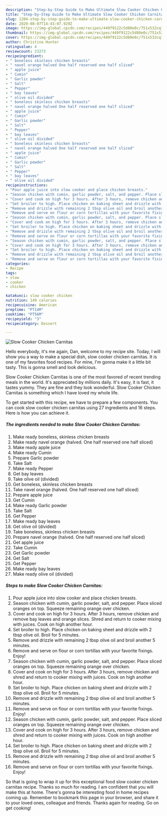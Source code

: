 ```yaml
---
description: "Step-by-Step Guide to Make Ultimate Slow Cooker Chicken Carnitas"
title: "Step-by-Step Guide to Make Ultimate Slow Cooker Chicken Carnitas"
slug: 1204-step-by-step-guide-to-make-ultimate-slow-cooker-chicken-carnitas
date: 2020-08-07T14:43:07.929Z
image: https://img-global.cpcdn.com/recipes/449f9122c5d80e0c/751x532cq70/slow-cooker-chicken-carnitas-recipe-main-photo.jpg
thumbnail: https://img-global.cpcdn.com/recipes/449f9122c5d80e0c/751x532cq70/slow-cooker-chicken-carnitas-recipe-main-photo.jpg
cover: https://img-global.cpcdn.com/recipes/449f9122c5d80e0c/751x532cq70/slow-cooker-chicken-carnitas-recipe-main-photo.jpg
author: Christina Hunter
ratingvalue: 4
reviewcount: 23273
recipeingredient:
- " boneless skinless chicken breasts"
- " navel orange halved One half reserved one half sliced"
- " apple juice"
- " Cumin"
- " Garlic powder"
- " Salt"
- " Pepper"
- " bay leaves"
- " olive oil divided"
- " boneless skinless chicken breasts"
- " navel orange halved One half reserved one half sliced"
- " apple juice"
- " Cumin"
- " Garlic powder"
- " Salt"
- " Pepper"
- " bay leaves"
- " olive oil divided"
- " boneless skinless chicken breasts"
- " navel orange halved One half reserved one half sliced"
- " apple juice"
- " Cumin"
- " Garlic powder"
- " Salt"
- " Pepper"
- " bay leaves"
- " olive oil divided"
recipeinstructions:
- "Pour apple juice into slow cooker and place chicken breasts."
- "Season chicken with cumin, garlic powder, salt, and pepper. Place sliced oranges on top. Squeeze remaining orange over chicken."
- "Cover and cook on high for 3 hours. After 3 hours, remove chicken and remove bay leaves and orange slices. Shred and return to cooker mixing with juices. Cook on high another hour."
- "Set broiler to high. Place chicken on baking sheet and drizzle with 2 tbsp olive oil. Broil for 5 minutes."
- "Remove and drizzle with remaining 2 tbsp olive oil and broil another 5 minutes."
- "Remove and serve on flour or corn tortillas with your favorite fixings. Enjoy!"
- "Season chicken with cumin, garlic powder, salt, and pepper. Place sliced oranges on top. Squeeze remaining orange over chicken."
- "Cover and cook on high for 3 hours. After 3 hours, remove chicken and shred and return to cooker mixing with juices. Cook on high another hour."
- "Set broiler to high. Place chicken on baking sheet and drizzle with 2 tbsp olive oil. Broil for 5 minutes."
- "Remove and drizzle with remaining 2 tbsp olive oil and broil another 5 minutes."
- "Remove and serve on flour or corn tortillas with your favorite fixings. Enjoy!"
- "Season chicken with cumin, garlic powder, salt, and pepper. Place sliced oranges on top. Squeeze remaining orange over chicken."
- "Cover and cook on high for 3 hours. After 3 hours, remove chicken and shred and return to cooker mixing with juices. Cook on high another hour."
- "Set broiler to high. Place chicken on baking sheet and drizzle with 2 tbsp olive oil. Broil for 5 minutes."
- "Remove and drizzle with remaining 2 tbsp olive oil and broil another 5 minutes."
- "Remove and serve on flour or corn tortillas with your favorite fixings. Enjoy!"
categories:
- Recipe
tags:
- slow
- cooker
- chicken

katakunci: slow cooker chicken 
nutrition: 149 calories
recipecuisine: American
preptime: "PT14M"
cooktime: "PT56M"
recipeyield: "3"
recipecategory: Dessert

---
```



![Slow Cooker Chicken Carnitas](https://img-global.cpcdn.com/recipes/449f9122c5d80e0c/751x532cq70/slow-cooker-chicken-carnitas-recipe-main-photo.jpg)

Hello everybody, it's me again, Dan, welcome to my recipe site. Today, I will show you a way to make a special dish, slow cooker chicken carnitas. It is one of my favorites food recipes. For mine, I'm gonna make it a little bit tasty. This is gonna smell and look delicious.



Slow Cooker Chicken Carnitas is one of the most favored of recent trending meals in the world. It's appreciated by millions daily. It's easy, it is fast, it tastes yummy. They are fine and they look wonderful. Slow Cooker Chicken Carnitas is something which I have loved my whole life.


To get started with this recipe, we have to prepare a few components. You can cook slow cooker chicken carnitas using 27 ingredients and 16 steps. Here is how you can achieve it.

<!--inarticleads1-->

##### The ingredients needed to make Slow Cooker Chicken Carnitas:

1. Make ready  boneless, skinless chicken breasts
1. Make ready  navel orange (halved. One half reserved one half sliced)
1. Make ready  apple juice
1. Make ready  Cumin
1. Prepare  Garlic powder
1. Take  Salt
1. Make ready  Pepper
1. Get  bay leaves
1. Take  olive oil (divided)
1. Get  boneless, skinless chicken breasts
1. Take  navel orange (halved. One half reserved one half sliced)
1. Prepare  apple juice
1. Get  Cumin
1. Make ready  Garlic powder
1. Take  Salt
1. Get  Pepper
1. Make ready  bay leaves
1. Get  olive oil (divided)
1. Take  boneless, skinless chicken breasts
1. Prepare  navel orange (halved. One half reserved one half sliced)
1. Get  apple juice
1. Take  Cumin
1. Get  Garlic powder
1. Get  Salt
1. Get  Pepper
1. Make ready  bay leaves
1. Make ready  olive oil (divided)




<!--inarticleads2-->

##### Steps to make Slow Cooker Chicken Carnitas:

1. Pour apple juice into slow cooker and place chicken breasts.
1. Season chicken with cumin, garlic powder, salt, and pepper. Place sliced oranges on top. Squeeze remaining orange over chicken.
1. Cover and cook on high for 3 hours. After 3 hours, remove chicken and remove bay leaves and orange slices. Shred and return to cooker mixing with juices. Cook on high another hour.
1. Set broiler to high. Place chicken on baking sheet and drizzle with 2 tbsp olive oil. Broil for 5 minutes.
1. Remove and drizzle with remaining 2 tbsp olive oil and broil another 5 minutes.
1. Remove and serve on flour or corn tortillas with your favorite fixings. Enjoy!
1. Season chicken with cumin, garlic powder, salt, and pepper. Place sliced oranges on top. Squeeze remaining orange over chicken.
1. Cover and cook on high for 3 hours. After 3 hours, remove chicken and shred and return to cooker mixing with juices. Cook on high another hour.
1. Set broiler to high. Place chicken on baking sheet and drizzle with 2 tbsp olive oil. Broil for 5 minutes.
1. Remove and drizzle with remaining 2 tbsp olive oil and broil another 5 minutes.
1. Remove and serve on flour or corn tortillas with your favorite fixings. Enjoy!
1. Season chicken with cumin, garlic powder, salt, and pepper. Place sliced oranges on top. Squeeze remaining orange over chicken.
1. Cover and cook on high for 3 hours. After 3 hours, remove chicken and shred and return to cooker mixing with juices. Cook on high another hour.
1. Set broiler to high. Place chicken on baking sheet and drizzle with 2 tbsp olive oil. Broil for 5 minutes.
1. Remove and drizzle with remaining 2 tbsp olive oil and broil another 5 minutes.
1. Remove and serve on flour or corn tortillas with your favorite fixings. Enjoy!




So that is going to wrap it up for this exceptional food slow cooker chicken carnitas recipe. Thanks so much for reading. I am confident that you will make this at home. There's gonna be interesting food in home recipes coming up. Remember to bookmark this page in your browser, and share it to your loved ones, colleague and friends. Thanks again for reading. Go on get cooking!

